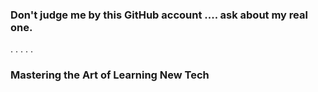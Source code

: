 ### Don't judge me by this GitHub account .... ask about my real one.
.
.
.
.
.
### Mastering the Art of Learning New Tech









